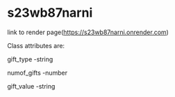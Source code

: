 # s23wb87narni

link to render page(https://s23wb87narni.onrender.com)

Class attributes are:

gift_type -string

numof_gifts -number

gift_value -string
